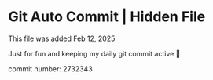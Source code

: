 # Git Auto Commit | Hidden File

This file was added Feb 12, 2025

Just for fun and keeping my daily git commit active 🤪

commit number: 2732343
